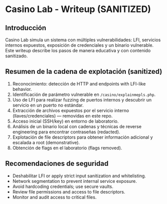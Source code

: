 # Casino Lab - Writeup (SANITIZED)

## Introducción
Casino Lab simula un sistema con múltiples vulnerabilidades: LFI, servicios internos expuestos, exposición de credenciales y un binario vulnerable. Este writeup describe los pasos de manera educativa y con contenido sanitizado.

## Resumen de la cadena de explotación (sanitized)
1. Reconocimiento: detección de HTTP and endpoints with LFI-like behavior.
2. Identificación de parámetro vulnerable en `/casino/explainmepls.php`.
3. Uso de LFI para realizar fuzzing de puertos internos y descubrir un servicio en un puerto no estándar.
4. Extracción de archivos expuestos por el servicio interno (llaves/credenciales) — removidas en este repo.
5. Acceso inicial (SSH/key) en entorno de laboratorio.
6. Análisis de un binario local con cadenas y técnicas de reverse engineering para encontrar contraseñas (redacted).
7. Explotación de file descriptors para obtener información adicional y escalada a root (demonstrative).
8. Obtención de flags en el laboratorio (flags removed).

## Recomendaciones de seguridad
- Deshabilitar LFI or apply strict input sanitization and whitelisting.
- Network segmentation to prevent internal service exposure.
- Avoid hardcoding credentials; use secure vaults.
- Review file permissions and access to file descriptors.
- Monitor and audit access to critical files.
